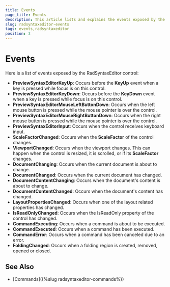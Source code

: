 ```yaml
---
title: Events
page_title: Events
description: This article lists and explains the events exposed by the RadSyntaxEditor control.
slug: radsyntaxeditor-events
tags: events,radsyntaxeditor
position: 3
---
```


# Events

Here is a list of events exposed by the RadSyntaxEditor control:

* **PreviewSyntaxEditorKeyUp**: Occurs before the **KeyUp** event when a key is pressed while focus is on this control.
* **PreviewSyntaxEditorKeyDown**: Occurs before the **KeyDown** event when a key is pressed while focus is on this control.
* **PreviewSyntaxEditorMouseLeftButtonDown**: Occurs when the left mouse button is pressed while the mouse pointer is over the control.
* **PreviewSyntaxEditorMouseRightButtonDown**: Occurs when the right mouse button is pressed while the mouse pointer is over the control.
* **PreviewSyntaxEditorInput**: Occurs when the control receives keyboard input.
* **ScaleFactorChanged**: Occurs when the **ScaleFactor** of the control changes.
* **ViewportChanged**: Occurs when the viewport changes. This can happen when the control is resized, it is scrolled, or if its **ScaleFactor** changes.
* **DocumentChanging**: Occurs when the current document is about to change.
* **DocumentChanged**: Occurs when the current document has changed.
* **DocumentContentChanging**: Occurs when the document's content is about to change.
* **DocumentContentChanged**: Occurs when the document's content has changed.
* **LayoutPropertiesChanged**: Occurs when one of the layout related properties has changed.
* **IsReadOnlyChanged**: Occurs when the IsReadOnly property of the control has changed.
* **CommandExecuting**: Occurs when a command is about to be executed.
* **CommandExecuted**: Occurs when a command has been executed.
* **CommandError**: Occurs when a command has been canceled due to an error.
* **FoldingChanged**: Occurs when a folding region is created, removed, opened or closed.

## See Also

* [Commands]({%slug radsyntaxeditor-commands%})

